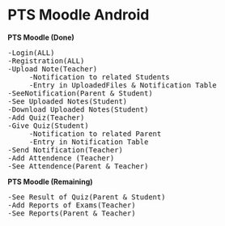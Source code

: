 # PTS Moodle Android
<b>PTS Moodle (Done)</b>
<pre>
-Login(ALL)
-Registration(ALL)
-Upload Note(Teacher)
     -Notification to related Students
     -Entry in UploadedFiles & Notification Table
-SeeNotification(Parent & Student)
-See Uploaded Notes(Student)
-Download Uploaded Notes(Student)
-Add Quiz(Teacher)
-Give Quiz(Student)
     -Notification to related Parent
     -Entry in Notification Table
-Send Notification(Teacher)
-Add Attendence (Teacher)
-See Attendence(Parent & Teacher)
</pre>

<b>PTS Moodle (Remaining)</b>
<pre>
-See Result of Quiz(Parent & Student)
-Add Reports of Exams(Teacher)
-See Reports(Parent & Teacher)
</pre>
